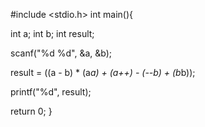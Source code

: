 #include <stdio.h>
int main(){
  
  int a;
  int b;
  int result;

  scanf("%d %d", &a, &b);

  result = ((a - b) * (a*a) + (a++) - (--b) + (b*b));
  
  printf("%d", result);
  
  return 0;
}
